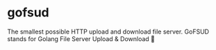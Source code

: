 # gofsud
The smallest possible HTTP upload and download file server. GoFSUD stands for Golang File Server Upload &amp; Download 🤷
